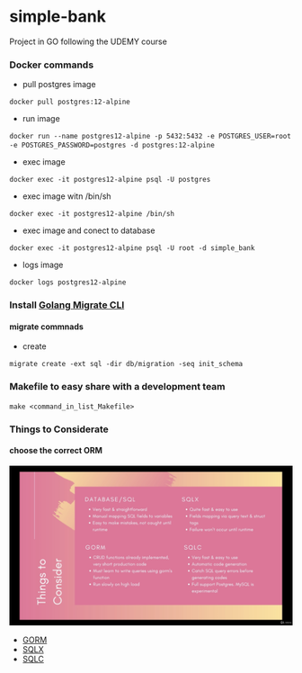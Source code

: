 # simple-bank
Project in GO following the UDEMY course

### Docker commands
* pull postgres image
```
docker pull postgres:12-alpine
```
* run image
```
docker run --name postgres12-alpine -p 5432:5432 -e POSTGRES_USER=root -e POSTGRES_PASSWORD=postgres -d postgres:12-alpine
```
* exec image
```
docker exec -it postgres12-alpine psql -U postgres
```
* exec image witn /bin/sh
```
docker exec -it postgres12-alpine /bin/sh
```
* exec image and conect to database
```
docker exec -it postgres12-alpine psql -U root -d simple_bank
```
* logs image
```
docker logs postgres12-alpine
```


### Install [Golang Migrate CLI](https://github.com/golang-migrate/migrate/tree/master/cmd/migrate)
#### migrate commnads
* create 
``` 
migrate create -ext sql -dir db/migration -seq init_schema
```

### Makefile to easy share with a development team
```
make <command_in_list_Makefile>
```

### Things to Considerate
#### choose the correct ORM
![TTC](images/TTC.png?raw=true "TTC")
* [GORM](https://gorm.io/index.html)
* [SQLX](https://github.com/jmoiron/sqlx)
* [SQLC](https://github.com/kyleconroy/sqlc)